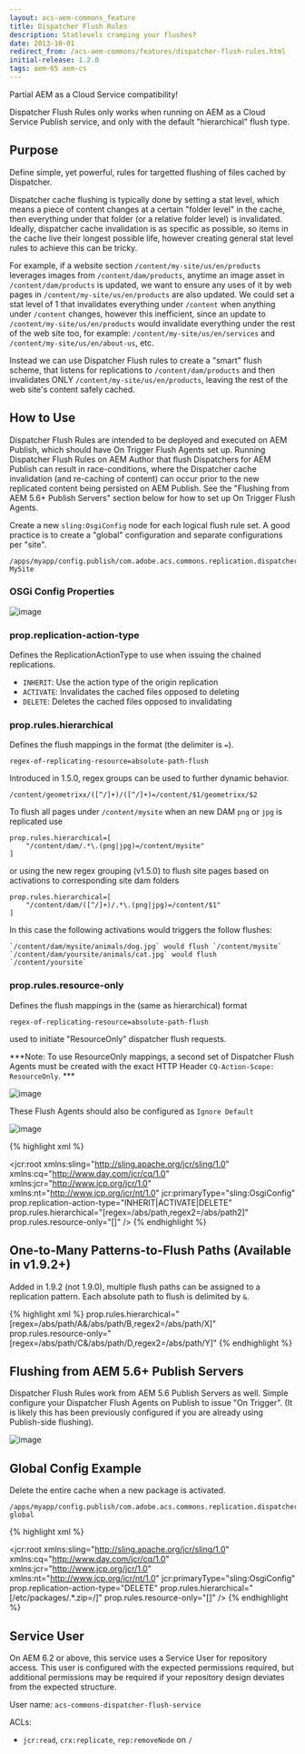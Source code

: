 ```yaml
---
layout: acs-aem-commons_feature
title: Dispatcher Flush Rules
description: Statlevels cramping your flushes?
date: 2013-10-01
redirect_from: /acs-aem-commons/features/dispatcher-flush-rules.html
initial-release: 1.2.0
tags: aem-65 aem-cs
---
```



<div class="aemcs-incompatible">
    <div class="aemcs-incompatible__title">Partial AEM as a Cloud Service compatibility!</div>
    <p>
         Dispatcher Flush Rules only works when running on AEM as a Cloud Service Publish service, and only with the default "hierarchical" flush type.
    </p>
</div>

## Purpose

Define simple, yet powerful, rules for targetted flushing of files cached by Dispatcher.

Dispatcher cache flushing is typically done by setting a stat level, which means a piece of content changes at a certain "folder level" in the cache, then everything under that folder (or a relative folder level) is invalidated. Ideally, dispatcher cache invalidation is as specific as possible, so items in the cache live their longest possible life, however creating general stat level rules to achieve this can be tricky.

For example, if a website section `/content/my-site/us/en/products` leverages images from `/content/dam/products`, anytime an image asset in `/content/dam/products` is updated, we want to ensure any uses of it by web pages in `/content/my-site/us/en/products` are also updated. We could set a stat level of 1 that invalidates everything under `/content` when anything under `/content` changes, however this inefficient, since an update to `/content/my-site/us/en/products` would invalidate everything under the rest of the web site too, for example: `/content/my-site/us/en/services` and `/content/my-site/us/en/about-us`, etc.

Instead we can use Dispatcher Flush rules to create a "smart" flush scheme, that listens for replications to `/content/dam/products` and then invalidates ONLY `/content/my-site/us/en/products`, leaving the rest of the web site's content safely cached.

## How to Use

Dispatcher Flush Rules are intended to be deployed and executed on AEM Publish, which should have  On Trigger Flush Agents set up. Running Dispatcher Flush Rules on AEM Author that flush Dispatchers for AEM Publish can result in race-conditions, where the Dispatcher cache invalidation (and re-caching of content) can occur prior to the new replicated content being persisted on AEM Publish. See the "Flushing from AEM 5.6+ Publish Servers" section below for how to set up On Trigger Flush Agents.

Create a new `sling:OsgiConfig` node for each logical flush rule set. A good practice is to create a "global" configuration and separate configurations per "site".

    /apps/myapp/config.publish/com.adobe.acs.commons.replication.dispatcher.impl.DispatcherFlushRulesImpl-MySite

### OSGi Config Properties

![image](images/osgi-configuration.png)

### prop.replication-action-type

Defines the ReplicationActionType to use when issuing the chained replications.

* `INHERIT`: Use the action type of the origin replication
* `ACTIVATE`: Invalidates the cached files opposed to deleting
* `DELETE`: Deletes the cached files opposed to invalidating
 
### prop.rules.hierarchical

Defines the flush mappings in the format (the delimiter is `=`).

    regex-of-replicating-resource=absolute-path-flush

Introduced in 1.5.0, regex groups can be used to further dynamic behavior.

    /content/geometrixx/([^/]+)/([^/]+)=/content/$1/geometrixx/$2

To flush all pages under `/content/mysite` when an new DAM `png` or `jpg` is replicated use

    prop.rules.hierarchical=[
        "/content/dam/.*\.(png|jpg)=/content/mysite"
    ]

or using the new regex grouping (v1.5.0) to flush site pages based on activations to corresponding site dam folders

    prop.rules.hierarchical=[
        "/content/dam/([^/]+)/.*\.(png|jpg)=/content/$1"
    ]

In this case the following activations would triggers the follow flushes: 

    `/content/dam/mysite/animals/dog.jpg` would flush `/content/mysite`
    `/content/dam/yoursite/animals/cat.jpg` would flush `/content/yoursite`

### prop.rules.resource-only

Defines the flush mappings in the (same as hierarchical) format

    regex-of-replicating-resource=absolute-path-flush

used to initiate "ResourceOnly" dispatcher flush requests.

***Note: To use ResourceOnly mappings, a second set of Dispatcher Flush Agents must be created with the exact HTTP Header `CQ-Action-Scope: ResourceOnly`. ***

![image](images/replication-agent-config-cq-action-scope-resourceonly.png)

These Flush Agents should also be configured as `Ignore Default`

![image](images/replication-agent-config-ignore-default.png)


{% highlight xml %}
<?xml version="1.0" encoding="UTF-8"?>
<jcr:root xmlns:sling="http://sling.apache.org/jcr/sling/1.0" xmlns:cq="http://www.day.com/jcr/cq/1.0"
    xmlns:jcr="http://www.jcp.org/jcr/1.0" xmlns:nt="http://www.jcp.org/jcr/nt/1.0"
    jcr:primaryType="sling:OsgiConfig"
    prop.replication-action-type="INHERIT|ACTIVATE|DELETE"
    prop.rules.hierarchical="[regex=/abs/path,regex2=/abs/path2]"
    prop.rules.resource-only="[]"
    />
{% endhighlight %}  


## One-to-Many Patterns-to-Flush Paths (Available in v1.9.2+)

Added in 1.9.2 (not 1.9.0), multiple flush paths can be assigned to a replication pattern. Each absolute path to flush is delimited by `&`.

{% highlight xml %}
    prop.rules.hierarchical="[regex=/abs/path/A&/abs/path/B,regex2=/abs/path/X]"
    prop.rules.resource-only="[regex=/abs/path/C&/abs/path/D,regex2=/abs/path/Y]"
{% endhighlight %}  

## Flushing from AEM 5.6+ Publish Servers

Dispatcher Flush Rules work from AEM 5.6 Publish Servers as well. Simple configure your Dispatcher Flush Agents on Publish to issue "On Trigger". (It is likely this has been previously configured if you are already using Publish-side flushing).

![image](images/replication-agent-config-on-receive.png)


## Global Config Example

Delete the entire cache when a new package is activated.  

    /apps/myapp/config.publish/com.adobe.acs.commons.replication.dispatcher.impl.DispatcherFlushRulesImpl-global

{% highlight xml %}
<?xml version="1.0" encoding="UTF-8"?>
<jcr:root xmlns:sling="http://sling.apache.org/jcr/sling/1.0" xmlns:cq="http://www.day.com/jcr/cq/1.0"
    xmlns:jcr="http://www.jcp.org/jcr/1.0" xmlns:nt="http://www.jcp.org/jcr/nt/1.0"
    jcr:primaryType="sling:OsgiConfig"
    prop.replication-action-type="DELETE"
    prop.rules.hierarchical="[/etc/packages/.*\.zip=/]"
    prop.rules.resource-only="[]"
    />
{% endhighlight %}     

## Service User

On AEM 6.2 or above, this service uses a Service User for repository access. This user is configured with
the expected permissions required, but additional permissions may be required if your repository design
deviates from the expected structure.

User name: `acs-commons-dispatcher-flush-service`

ACLs:

* `jcr:read`, `crx:replicate`, `rep:removeNode` on `/`
